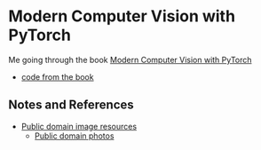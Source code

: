 # Modern Computer Vision with PyTorch
Me going through the book [Modern Computer Vision with PyTorch](https://www.packtpub.com/product/modern-computer-vision-with-pytorch/9781839213472?_ga=2.41722091.814934406.1659419916-1888452927.1659419916)
- [code from the book](https://github.com/PacktPublishing/Modern-Computer-Vision-with-PyTorch)


## Notes and References
- [Public domain image resources](https://meta.wikimedia.org/wiki/Help:Public_domain_image_resources)
  * [Public domain photos](https://www.photos-public-domain.com/)